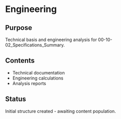# Engineering

## Purpose
Technical basis and engineering analysis for 00-10-02_Specifications_Summary.

## Contents
- Technical documentation
- Engineering calculations
- Analysis reports

## Status
Initial structure created - awaiting content population.
